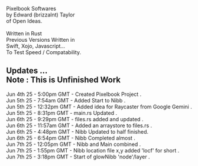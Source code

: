 Pixelbook Softwares<br />
by Edward (brizzalnt) Taylor<br />
of Open Ideas.<br />
<br />
Written in Rust<br />
Previous Versions Written in<br />
Swift, Xojo, Javascript...<br />
To Test Speed / Compatability.<br />


Updates ...<br />
Note : This is Unfinished Work<br />
--------------------
Jun 4th 25 - 5:00pm  GMT - Created Pixelbook Project .<br />
Jun 5th 25 - 7:54am  GMT - Added Start to Nibb .<br />
Jun 5th 25 - 12:32pm GMT - Added idea for Raycaster from Google Gemini . <br />
Jun 5th 25 - 8:31pm  GMT - main.rs Updated .<br />
Jun 6th 25 - 9:29pm  GMT - files.rs added and updated . <br />
Jun 6th 25 - 11:57am GMT - Added an arraystore to files.rs . <br />
Jun 6th 25 - 4:48pm  GMT - Nibb Updated to half finished.<br />
Jun 6th 25 - 6:54pm  GMT - Nibb Completed almost . <br />
Jun 7th 25 - 12:05pm GMT - Nibb and Main combined . <br />
Jun 7th 25 - 1:55pm  GMT - Nibb location file x,y added 'locf' for short . <br />
Jun 7th 25 - 3:18pm  GMT - Start of glowNibb 'node'/layer . <br />
